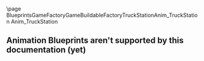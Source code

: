 \page BlueprintsGameFactoryGameBuildableFactoryTruckStationAnim_TruckStation Anim_TruckStation
## Animation Blueprints aren't supported by this documentation (yet)
